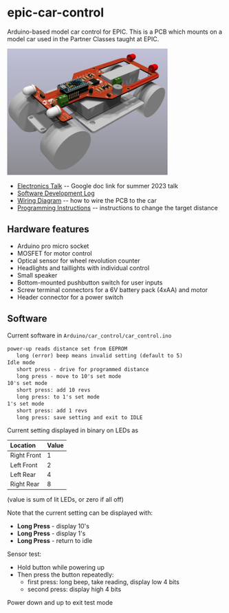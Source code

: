 # epic-car-control

Arduino-based model car control for EPIC.  This is a PCB which mounts
on a model car used in the Partner Classes taught at EPIC.

![car](images/3d_pcb.jpg)

* [Electronics Talk](https://docs.google.com/presentation/d/14VeZ0qn1D4UStTRyjaAv7_6Aoot6B47C5gNpxyqcsiw/edit?usp=sharing) -- Google doc link for summer 2023 talk
* [Software Development Log](SoftwareLog.md)
* [Wiring Diagram](Slides/wiring_diagram.pdf) -- how to wire the PCB to the car
* [Programming Instructions](Slides/car_program.pdf) -- instructions to change the target distance

## Hardware features

* Arduino pro micro socket
* MOSFET for motor control
* Optical sensor for wheel revolution counter
* Headlights and taillights with individual control
* Small speaker
* Bottom-mounted pushbutton switch for user inputs
* Screw terminal connectors for a 6V battery pack (4xAA) and motor
* Header connector for a power switch

## Software

Current software in `Arduino/car_control/car_control.ino`

```
power-up reads distance set from EEPROM
   long (error) beep means invalid setting (default to 5)
Idle mode
   short press - drive for programmed distance
   long press - move to 10's set mode
10's set mode
   short press: add 10 revs
   long press: to 1's set mode
1's set mode
   short press: add 1 revs
   long press: save setting and exit to IDLE
```

Current setting displayed in binary on LEDs as

| Location    | Value |
|:------------|:------|
| Right Front | 1     |
| Left Front  | 2     |
| Left Rear   | 4     |
| Right Rear  | 8     |

(value is sum of lit LEDs, or zero if all off)

Note that the current setting can be displayed with:

* **Long Press** - display 10's
* **Long Press** - display 1's
* **Long Press** - return to idle

Sensor test:

* Hold button while powering up
* Then press the button repeatedly:
  * first press: long beep, take reading, display low 4 bits
  * second press: display high 4 bits

Power down and up to exit test mode
